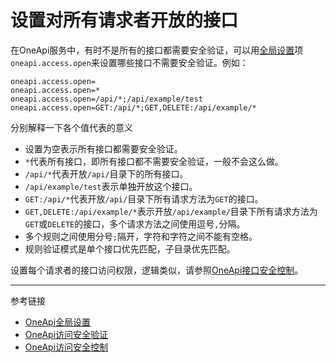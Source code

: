 # 设置对所有请求者开放的接口

在OneApi服务中，有时不是所有的接口都需要安全验证，可以用[全局设置](/doc/oneapi/setup)项`oneapi.access.open`来设置哪些接口不需要安全验证。例如：
```
oneapi.access.open=
oneapi.access.open=*
oneapi.access.open=/api/*;/api/example/test
oneapi.access.open=GET:/api/*;GET,DELETE:/api/example/*
```
分别解释一下各个值代表的意义
* 设置为空表示所有接口都需要安全验证。
* `*`代表所有接口，即所有接口都不需要安全验证，一般不会这么做。
* `/api/*`代表开放`/api/`目录下的所有接口。
* `/api/example/test`表示单独开放这个接口。
* `GET:/api/*`代表开放`/api/`目录下所有请求方法为`GET`的接口。
* `GET,DELETE:/api/example/*`表示开放`/api/example/`目录下所有请求方法为`GET`或`DELETE`的接口，多个请求方法之间使用逗号`,`分隔。
* 多个规则之间使用分号`;`隔开，字符和字符之间不能有空格。
* 规则验证模式是单个接口优先匹配，子目录优先匹配。


设置每个请求者的接口访问权限，逻辑类似，请参照[OneApi接口安全控制](/doc/oneapi/permit)。

---
参考链接
* [OneApi全局设置](/doc/oneapi/setup)
* [OneApi访问安全验证](/doc/oneapi/token)
* [OneApi访问安全控制](/doc/oneapi/permit)
